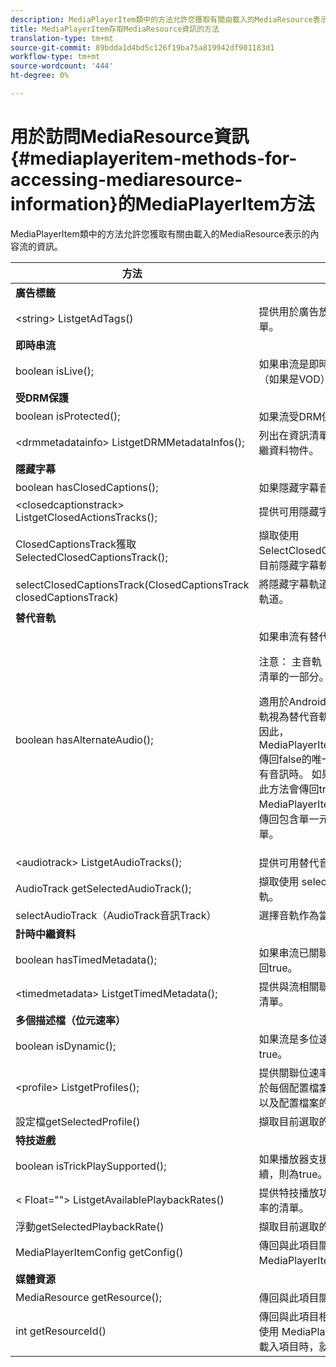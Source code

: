 ```yaml
---
description: MediaPlayerItem類中的方法允許您獲取有關由載入的MediaResource表示的內容流的資訊。
title: MediaPlayerItem存取MediaResource資訊的方法
translation-type: tm+mt
source-git-commit: 89bdda1d4bd5c126f19ba75a819942df901183d1
workflow-type: tm+mt
source-wordcount: '444'
ht-degree: 0%

---
```



# 用於訪問MediaResource資訊{#mediaplayeritem-methods-for-accessing-mediaresource-information}的MediaPlayerItem方法

MediaPlayerItem類中的方法允許您獲取有關由載入的MediaResource表示的內容流的資訊。

<table frame="all" colsep="1" rowsep="1" id="table_F6006A9167044AC087A6ECB20B8CCD5D"> 
 <thead> 
  <tr rowsep="1"> 
   <th colname="2" class="entry"> 方法 </th> 
   <th colname="3" class="entry"> 說明 </th> 
  </tr> 
 </thead>
 <tbody> 
  <tr rowsep="1"> 
   <td colname="2"> <b>廣告標籤</b> </td> 
   <td colname="3"> </td> 
  </tr> 
  <tr rowsep="1"> 
   <td colname="2"> <span class="codeph"> &lt;string&gt; ListgetAdTags()  </span> </td> 
   <td colname="3"> 提供用於廣告放置程式的廣告標籤清單。 </td> 
  </tr> 
  <tr rowsep="1"> 
   <td colname="2"> <b>即時串流</b> </td> 
   <td colname="3"> </td> 
  </tr> 
  <tr rowsep="1"> 
   <td colname="2"> <span class="codeph"> boolean isLive();  </span> </td> 
   <td colname="3"> 如果串流是即時的，則為true;false（如果是VOD）。 </td> 
  </tr> 
  <tr rowsep="1"> 
   <td colname="2"> <b>受DRM保護</b> </td> 
   <td colname="3"> </td> 
  </tr> 
  <tr rowsep="1"> 
   <td colname="2"> <span class="codeph"> boolean isProtected();  </span> </td> 
   <td colname="3"> 如果流受DRM保護，則為true。 </td> 
  </tr> 
  <tr rowsep="1"> 
   <td colname="2"> <span class="codeph"> &lt;drmmetadatainfo&gt; ListgetDRMMetadataInfos();  </span> </td> 
   <td colname="3"> 列出在資訊清單中發現的所有DRM中繼資料物件。 </td> 
  </tr> 
  <tr rowsep="1"> 
   <td colname="2"> <b>隱藏字幕</b> </td> 
   <td colname="3"> </td> 
  </tr> 
  <tr rowsep="1"> 
   <td colname="2"> <span class="codeph"> boolean hasClosedCaptions();  </span> </td> 
   <td colname="3"> 如果隱藏字幕音軌可用，則為true。 </td> 
  </tr> 
  <tr rowsep="1"> 
   <td colname="2"> <span class="codeph"> &lt;closedcaptionstrack&gt; ListgetClosedActionsTracks();  </span> </td> 
   <td colname="3"> 提供可用隱藏字幕音軌的清單。 </td> 
  </tr> 
  <tr rowsep="1"> 
   <td colname="2"> <span class="codeph"> ClosedCaptionsTrack獲取SelectedClosedCaptionsTrack();  </span> </td> 
   <td colname="3"> 擷取使用<span class="codeph"> SelectClosedCaptionsTrack </span>選取的目前隱藏字幕軌道。 </td> 
  </tr> 
  <tr rowsep="1"> 
   <td colname="2"> <span class="codeph"> selectClosedCaptionsTrack(ClosedCaptionsTrack closedCaptionsTrack)  </span> </td> 
   <td colname="3"> 將隱藏字幕軌道設定為當前隱藏字幕軌道。 </td> 
  </tr> 
  <tr rowsep="1"> 
   <td colname="2"> <b>替代音軌</b> </td> 
   <td colname="3"> </td> 
  </tr> 
  <tr rowsep="1"> 
   <td colname="2"> <span class="codeph"> boolean hasAlternateAudio();  </span> </td> 
   <td colname="3"> 如果串流有替代的音軌，則為true。 <p>注意： 主音軌（預設）也是替代音軌清單的一部分。 </p> <p>適用於Android的TVSDK會將主要音軌視為替代音軌清單中的項目之一。 因此，<span class="codeph"> MediaPlayerItem.hasAlternateAudio </span>傳回false的唯一情況是當串流完全沒有音訊時。 如果內容只有一個音軌，此方法會傳回true，而<span class="codeph"> MediaPlayerItem.getAudioTracks </span>會傳回包含單一元素（預設音軌）的清單。 </p> </td> 
  </tr> 
  <tr rowsep="1"> 
   <td colname="2"> <span class="codeph"> &lt;audiotrack&gt; ListgetAudioTracks();  </span> </td> 
   <td colname="3"> 提供可用替代音軌的清單。 </td> 
  </tr> 
  <tr rowsep="1"> 
   <td colname="2"> <span class="codeph"> AudioTrack getSelectedAudioTrack();  </span> </td> 
   <td colname="3"> 擷取使用<span class="codeph"> selectAudioTrack </span>選取的音軌。 </td> 
  </tr> 
  <tr rowsep="1"> 
   <td colname="2"> <span class="codeph"> selectAudioTrack（AudioTrack音訊Track）  </span> </td> 
   <td colname="3"> 選擇音軌作為當前音軌。 </td> 
  </tr> 
  <tr rowsep="1"> 
   <td colname="2"> <b>計時中繼資料</b> </td> 
   <td colname="3"> </td> 
  </tr> 
  <tr rowsep="1"> 
   <td colname="2"> <span class="codeph"> boolean hasTimedMetadata();  </span> </td> 
   <td colname="3"> 如果串流已關聯計時中繼資料，則返回true。 </td> 
  </tr> 
  <tr rowsep="1"> 
   <td colname="2"> <span class="codeph"> &lt;timedmetadata&gt; ListgetTimedMetadata();  </span> </td> 
   <td colname="3"> 提供與流相關聯的定時元資料對象的清單。 </td> 
  </tr> 
  <tr rowsep="1"> 
   <td colname="2"> <b>多個描述檔（位元速率）</b> </td> 
   <td colname="3"> </td> 
  </tr> 
  <tr rowsep="1"> 
   <td colname="2"> <span class="codeph"> boolean isDynamic();  </span> </td> 
   <td colname="3"> 如果流是多位速率(MBR)流，則為true。 </td> 
  </tr> 
  <tr rowsep="1"> 
   <td colname="2"> <span class="codeph"> &lt;profile&gt; ListgetProfiles();  </span> </td> 
   <td colname="3"> 提供關聯位速率配置檔案的清單。 對於每個配置檔案，可以檢索其位速率以及配置檔案的高度和寬度。 </td> 
  </tr> 
  <tr rowsep="1"> 
   <td colname="2"> <span class="codeph"> 設定檔getSelectedProfile()  </span> </td> 
   <td colname="3"> 擷取目前選取的描述檔。 </td> 
  </tr> 
  <tr rowsep="1"> 
   <td colname="2"> <b>特技遊戲</b> </td> 
   <td colname="3"> </td> 
  </tr> 
  <tr rowsep="1"> 
   <td colname="2"> <span class="codeph"> boolean isTrickPlaySupported();  </span> </td> 
   <td colname="3"> 如果播放器支援快速前進、倒轉和繼續，則為true。 </td> 
  </tr> 
  <tr rowsep="1"> 
   <td colname="2"> <span class="codeph"> &lt; Float=""&gt; ListgetAvailablePlaybackRates()  </span> </td> 
   <td colname="3"> 提供特技播放功能內容中可用播放速率的清單。 </td> 
  </tr> 
  <tr rowsep="1"> 
   <td colname="2"> <span class="codeph"> 浮動getSelectedPlaybackRate()  </span> </td> 
   <td colname="3"> 擷取目前選取的播放速率。 </td> 
  </tr> 
  <tr rowsep="1"> 
   <td colname="2"> <span class="codeph"> MediaPlayerItemConfig getConfig()  </span> </td> 
   <td colname="3"> 傳回與此項目關聯的<span class="codeph"> MediaPlayerItemConfig </span>實例。 </td> 
  </tr> 
  <tr rowsep="1"> 
   <td colname="2"> <b>媒體資源</b> </td> 
   <td colname="3"> </td> 
  </tr> 
  <tr rowsep="1"> 
   <td colname="2"> <span class="codeph"> MediaResource getResource();  </span> </td> 
   <td colname="3"> 傳回與此項目關聯的媒體資源。 </td> 
  </tr> 
  <tr rowsep="0"> 
   <td colname="2"> <span class="codeph"> int getResourceId()  </span> </td> 
   <td colname="3"> 傳回與此項目相關的媒體識別碼。 當使用<span class="codeph"> MediaPlayerItemLoader.load </span>載入項目時，就會設定此ID。 </td> 
  </tr> 
 </tbody> 
</table>
